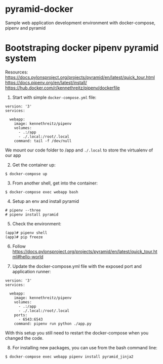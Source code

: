 # pyramid-docker
Sample web application development environment with docker-compose, pipenv and pyramid

# Bootstraping docker pipenv pyramid system

Resources:
https://docs.pylonsproject.org/projects/pyramid/en/latest/quick_tour.html
https://docs.pipenv.org/en/latest/install/
https://hub.docker.com/r/kennethreitz/pipenv/dockerfile


1. Start with simple `docker-compose.yml` file:
```
version: '3'
services:

  webapp:
    image: kennethreitz/pipenv
    volumes:
      - .:/app
      - ./.local:/root/.local
    command: tail -f /dev/null
```
We mount our code folder to /app and `./.local` to store the virtualenv of our app


2. Get the container up:
```
$ docker-compose up
```

3. From another shell, get into the container:
```
$ docker-compose exec webapp bash
```

4. Setup an env and install pyramid
```
# pipenv --three
# pipenv install pyramid
```

5. Check the environment:
```
(app)# pipenv shell
(app)# pip freeze
```

6. Follow https://docs.pylonsproject.org/projects/pyramid/en/latest/quick_tour.html#hello-world

7. Update the docker-compose.yml file with the exposed port and application runner:
```
version: '3'
services:

  webapp:
    image: kennethreitz/pipenv
    volumes:
      - .:/app
      - ./.local:/root/.local
    ports:
      - 6543:6543
    command: pipenv run python ./app.py
```
With this setup you still need to restart the docker-compose when you changed the code.

8. For installing new packages, you can use from the bash command line:
```
$ docker-compose exec webapp pipenv install pyramid_jinja2
```
